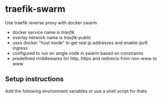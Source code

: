 # traefik-swarm

Use traefik reverse proxy with docker swarm

* docker service name is *traefik*
* overlay network name is *traefik-public*
* uses docker "host mode" to get real ip addresses and enable ipv6 ingress 
* configured to run on single node in swarm based on constraints
* predefined middlewares for http, https and redirects from non-www to www

## Setup instructions
Add the following environment variables or use a shell script for thats

